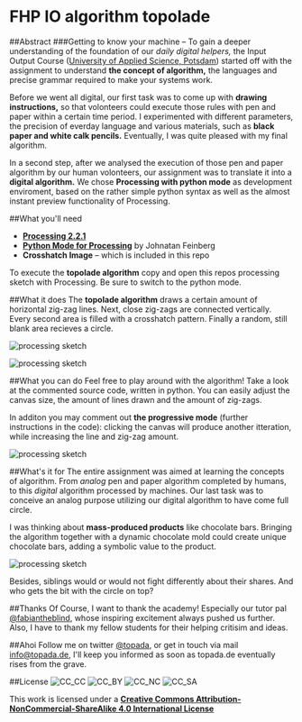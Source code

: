 FHP IO algorithm topolade
======

##Abstract
###Getting to know your machine – To gain a deeper understanding of the foundation of our *daily digital helpers,* the Input Output Course ([University of Applied Science, Potsdam](http://www.fh-potsdam.de/)) started off with the assignment to understand **the concept of algorithm,** the languages and precise grammar required to make your systems work.

Before we went all digital, our first task was to come up with **drawing instructions,** so that volonteers could execute those rules with pen and paper within a certain time period. I experimented with different parameters, the precision of everday language and various materials, such as **black paper and white calk pencils.** Eventually, I was quite pleased with my final algorithm. 

In a second step, after we analysed the execution of those pen and paper algorithm by our human volonteers, our assignment was to translate it into a **digital algorithm.** We chose **Processing with python mode** as development enviroment, based on the rather simple python syntax as well as the almost instant preview functionality of Processing.

##What you'll need
* [**Processing 2.2.1**](https://processing.org/)
* [**Python Mode for Processing**](https://github.com/jdf/processing.py#python-mode-for-processing) by Johnatan Feinberg
* **Crosshatch Image** – which is included in this repo

To execute the **topolade algorithm** copy and open this repos processing sketch with Processing. Be sure to switch to the python mode. 


##What it does
The **topolade algorithm** draws a certain amount of horizontal zig-zag lines. Next, close zig-zags are connected vertically. Every second area is filled with a crosshatch pattern. Finally a random, still blank area recieves a circle.

![processing sketch](http://topada.hercules.uberspace.de/d_fhp/io/doc/01_algorithm/io_1-2.png)

![processing sketch](http://topada.hercules.uberspace.de/d_fhp/io/doc/01_algorithm/io_1-1.png)


##What you can do
Feel free to play around with the algorithm! Take a look at the commented source code, written in python. You can easily adjust the canvas size, the amount of lines drawn and the amount of zig-zags. 

In additon you may comment out **the progressive mode** (further instructions in the code): clicking the canvas will produce another itteration, while increasing the line and zig-zag amount.

![processing sketch](http://topada.hercules.uberspace.de/d_fhp/io/doc/01_algorithm/io_1-3.png) 

##What's it for
The entire assignment was aimed at learning the concepts of algorithm. From *analog* pen and paper algorithm completed by humans, to this *digital* algorithm processed by machines. Our last task was to conceive an analog purpose utilizing our digital algorithm to have come full circle.

I was thinking about **mass-produced products** like chocolate bars. Bringing the algorithm together with a dynamic chocolate mold could create unique chocolate bars, adding a symbolic value to the product.

![processing sketch](http://topada.hercules.uberspace.de/d_fhp/io/doc/01_algorithm/io_1-4.png)

Besides, siblings would or would not fight differently about their shares. And who gets the bit with the circle on top? 

##Thanks
Of Course, I want to thank the academy! Especially our tutor pal [@fabiantheblind](https://github.com/fabiantheblind), whose inspiring excitement always pushed us further. Also, I have to thank my fellow students for their helping critisim and ideas.

##Ahoi
Follow me on twitter [@topada](http://twitter.com/topada), or get in touch via mail [info@topada.de](mailto:info@topada.de), I'll keep you informed as soon as topada.de eventually rises from the grave.

##License
![CC_CC](http://creativecommons.org/wp-content/themes/creativecommons.org/images/chooser_cc.png)
![CC_BY](http://creativecommons.org/wp-content/themes/creativecommons.org/images/chooser_by.png)
![CC_NC](http://creativecommons.org/wp-content/themes/creativecommons.org/images/chooser_nc.png)
![CC_SA](http://creativecommons.org/wp-content/themes/creativecommons.org/images/chooser_sa.png)

This work is licensed under a [**Creative Commons Attribution-NonCommercial-ShareAlike 4.0 International License**](http://creativecommons.org/licenses/by-nc-sa/4.0/)
